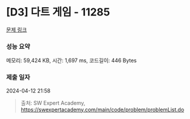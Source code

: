 # [D3] 다트 게임 - 11285 

[문제 링크](https://swexpertacademy.com/main/code/problem/problemDetail.do?contestProbId=AXZuaLsqz9wDFAST) 

### 성능 요약

메모리: 59,424 KB, 시간: 1,697 ms, 코드길이: 446 Bytes

### 제출 일자

2024-04-12 21:58



> 출처: SW Expert Academy, https://swexpertacademy.com/main/code/problem/problemList.do